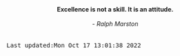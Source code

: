 
<div align="center"><b><span>Excellence is not a skill. It is an attitude. </span></b><br><br><i> - Ralph Marston</i></div>
<br><br><kbd>Last updated:Mon Oct 17 13:01:38 2022</kbd>